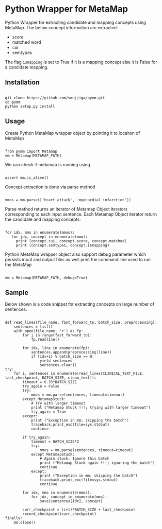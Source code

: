 # Python Wrapper for MetaMap

Python Wrapper for extracting candidate and mapping concepts using MetaMap. The below concept information are extracted:
*   score
*   matched word
*   cui
*   semtypes

The flag <code>ismapping</code> is set to True if it is a mapping concept else it is False for a candidate mapping.

## Installation

<pre><code>
git clone https://github.com/smujjiga/pymm.git
cd pymm
python setup.py install
</code></pre>


## Usage
Create Python MetaMap wrapper object by pointing it to locaiton of MetaMap

<pre><code>
from pymm import Metamap
mm = Metamap(METAMAP_PATH)
</code></pre>

We can check if metamap is running using
<pre><code>
assert mm.is_alive()
</code></pre>

Concept extraction is done via parse method
<pre><code>
mmos = mm.parse(['heart attack', 'myocardial infarction'])
</code></pre>

Parse method returns an iterator of Metamap Object iterators corresponding to each input sentence. Each Metamap Object iterator return the candidate and mapping concepts.
<pre><code>
for idx, mmo in enumerate(mmos):
   for jdx, concept in enumerate(mmo):
     print (concept.cui, concept.score, concept.matched)
     print (concept.semtypes, concept.ismapping)
</code></pre>
Python MetaMap wrapper object also support debug parameter which persists input and output files as well print the command line used to run the MetaMap

<pre><code>
mm = Metamap(METAMAP_PATH, debug=True)
</code></pre>

## Sample
Below shown is a code snippet for extracting concepts on large number of sentences.

<pre><code>
def read_lines(file_name, fast_forward_to, batch_size, preprocessing):
    sentences = list()
    with open(file_name, 'r') as fp:
        for i in range(fast_forward_to):
            fp.readline()

        for idx, line in enumerate(fp):
            sentences.append(preprocessing(line))
            if (idx+1) % batch_size == 0:
                yield sentences
                sentences.clear()
try:
    for i, sentences in enumerate(read_lines(CLINICAL_TEXT_FILE, last_checkpoint, BATCH_SIZE, clean_text)):
        timeout = 0.33*BATCH_SIZE
        try_again = False
        try:
            mmos = mm.parse(sentences, timeout=timeout)
        except MetamapStuck:
            # Try with larger timeout
            print ("Metamap Stuck !!!; trying with larger timeout")
            try_again = True
        except:
            print ("Exception in mm; skipping the batch")
            traceback.print_exc(file=sys.stdout)
            continue

        if try_again:
            timeout = BATCH_SIZE*2
            try:
                mmos = mm.parse(sentences, timeout=timeout)
            except MetamapStuck:
                # Again stuck; Ignore this batch
                print ("Metamap Stuck again !!!; ignoring the batch")
                continue
            except:
                print ("Exception in mm; skipping the batch")
                traceback.print_exc(file=sys.stdout)
                continue

        for idx, mmo in enumerate(mmos):
            for jdx, concept in enumerate(mmo):
                save(sentences[idx], concept)

        curr_checkpoint = (i+1)*BATCH_SIZE + last_checkpoint
        record_checkpoint(curr_checkpoint)
finally:
    mm.close()
</code></pre>
